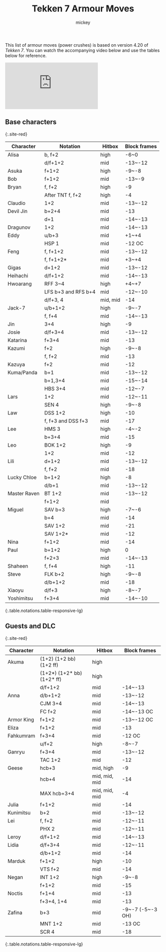 ﻿---
title: Tekken 7 Armour Moves 
description: A comprehensive list of every single armour move in the game, and how to punish them.
author: 
- mickey

category: guides
tags: [Lists, Tekken 7]

metaImageExt: png
---

This list of armour moves (power crushes) is based on version 4.20 of <em>Tekken 7</em>. You can watch the accompanying video below and use the tables below for reference.

<div class="video-container d-flex justify-content-center mb-3">
    <iframe class="video-showcase" src="https://www.youtube.com/embed/8XE_Xb-L1hI" title="YouTube video player" frameborder="0" allow="accelerometer; autoplay; clipboard-write; encrypted-media; gyroscope; picture-in-picture" allowfullscreen></iframe>
</div>

## Base characters
{:.site-red}

| Character | Notation |Hitbox|Block frames
|--|--|--|--|
| Alisa | b, f+2 |high|-6~0
||d/f+1+2|mid|-13~-12
|Asuka|f+1+2|high|-9~-8
|Bob|f+1+2|mid|-13~-9
|Bryan|f, f+2|high|-9
||After TNT f, f+2|high|-4
|Claudio|1+2|mid|-13~-12
|Devil Jin|b+2+4|mid|-13 
||d+1|mid|-14~-13
|Dragunov|1+2|mid|-14~-13
|Eddy|u/b+3|mid|+1~+4 
||HSP 1|mid|-12 OC
|Feng|f, f+1+2|mid|-13~-12
||f, f+1+2*|mid|+3~+4
|Gigas|d+1+2|mid|-13~-12
|Heihachi|d/f+1+2|mid|-14~-13
|Hwoarang|RFF 3~4|high|+4~+7
||LFS b+3 and RFS b+4|mid|-12~-10
||d/f+3, 4|mid, mid|-14
|Jack-7|u/b+1+2|high|-9~-7
||f, f+4|mid|-14~-13
Jin|3+4|high|-9|
Josie|d/f+3+4|mid|-13~-12|
Katarina|f+3+4|mid|-13|
Kazumi|f+2|high|-9~-8|
||f, f+2|mid|-13|
Kazuya|f+2|mid|-12|
Kuma/Panda|b+1|mid|-13~-12|
||b+1,3+4|mid|-15~-14|
||HBS 3+4|mid|-12~-7|
Lars|1+2|mid|-12~-11|
||SEN 4|high|-9~-8|
Law|DSS 1+2|high|-10|
||f, f+3 and DSS f+3|mid|-17|
Lee|HMS 3|high|-4~-2|
||b+3+4|mid|-15|
Leo|BOK 1+2|high|-9
||1+2|mid|-12|
Lili|d+1+2|mid|-13~-12|
||f, f+2|mid|-18|
Lucky Chloe|b+1+2|high|-8
||d/b+1|mid|-13~-12|
Master Raven|BT 1+2|mid|-13~-12
||f+1+2|mid|
Miguel|SAV b+3|high|-7~-6
||b+4|mid|-14|
||SAV 1+2|mid|-21|
||SAV 1+2*|mid|-12|
Nina|f+1+2|mid|-14|
Paul|b+1+2|high|0|
||f+2+3|mid|-14~-13
Shaheen|f, f+4|high|-11|
Steve|FLK b+2|high|-9~-8
||d/b+1+2|mid|-18|
Xiaoyu|d/f+3|high|-8~-7
Yoshimitsu|f+3+4|mid|-14~-10|
{:.table.notations.table-responsive-lg}

## Guests and DLC
{:.site-red}

|Character| Notation |Hitbox|Block frames
|--|--|--|--|
| Akuma | (1+2) (1+2 bb) (1+2 ff) |high|
||(1+2*) (1+2* bb) (1+2* ff)|high
||d/f+1+2|mid|-14~-13
Anna|d/b+1+2| mid|-13~-12
||CJM 3+4|mid|-14~-13
||FC f+2|mid|-14~-13 OC
Armor King|f+1+2|mid|-13~-12 OC
Eliza|f+1+2|mid|-13
Fahkumram|f+3+4|mid|-12 OC
||u/f+2|high|-8~-7
Ganryu|f+3+4|mid|-13~-12
||TAC 1+2|mid|-12
Geese|hcb+3|mid, high|-9
||hcb+4|mid, mid, mid|-14
||MAX hcb+3+4|mid, mid, mid|-4
Julia|f+1+2|mid|-14
Kunimitsu|b+2|mid|-13~-12
Lei|f, f+2|mid|-12~-11
||PHX 2|mid|-12~-11
Leroy|d/f+1+2|mid|-14~-13
Lidia|d/f+3+4|mid|-12~-11
||d/b+1+2|mid|-14
Marduk|f+1+2|high|-10
||VTS f+2|mid|-14
Negan|INT 1+2|high|-9~-8
||f+1+2|mid|-15
Noctis|f+1+4|mid|-13
||f+3+4, 1+4|mid|-13
Zafina|b+3|mid|-9~-7 (-5~-3 OH)
||MNT 1+2|mid|-13 OC
||SCR 4|mid|-18
{:.table.notations.table-responsive-lg}


